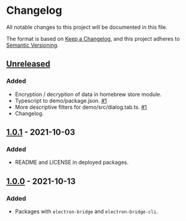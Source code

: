 # Changelog
All notable changes to this project will be documented in this file.

The format is based on [Keep a Changelog](https://keepachangelog.com/en/1.0.0/),
and this project adheres to [Semantic Versioning](https://semver.org/spec/v2.0.0.html).

## [Unreleased]
### Added
- Encryption / decryption of data in homebrew store module.
- Typescript to demo/package.json. [#1](https://github.com/poirierlouis/electron-bridge/pull/1)
- More descriptive filters for demo/src/dialog.tab.ts. [#1](https://github.com/poirierlouis/electron-bridge/pull/1)
- Changelog.

## [1.0.1] - 2021-10-03
### Added
- README and LICENSE in deployed packages.

## [1.0.0] - 2021-10-13
### Added
- Packages with `electron-bridge` and `electron-bridge-cli`.

[Unreleased]: https://github.com/poirierlouis/electron-bridge/compare/v1.1.0...HEAD
[1.1.0]: https://github.com/poirierlouis/electron-bridge/compare/v1.0.1...v1.1.0
[1.0.1]: https://github.com/poirierlouis/electron-bridge/compare/v1.0.0...v1.0.1
[1.0.0]: https://github.com/poirierlouis/electron-bridge/releases/tag/v1.0.0

